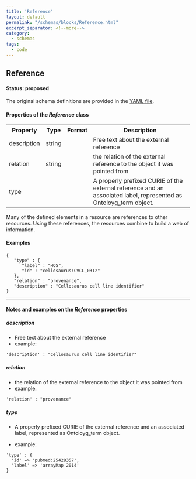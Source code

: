 ```yaml
---
title: 'Reference'
layout: default
permalink: "/schemas/blocks/Reference.html"
excerpt_separator: <!--more-->
category:
  - schemas
tags:
  - code
---
```

## Reference

#### Status: __proposed__


The original schema definitions are provided in the [YAML file](https://github.com/ga4gh-schemablocks/blocks/blob/master/src/yaml/reference.yaml).

<!--more-->

<h4>Properties of the <i>Reference</i> class</h4>

<table>
  <tr>
    <th>Property</th>
    <th>Type</th>
    <th>Format</th>
    <th>Description</th>
  </tr>
  <tr>
    <td>description</td>
    <td>string</td>
    <td></td>
    <td>Free text about the external reference</td>
  </tr>
  <tr>
    <td>relation</td>
    <td>string</td>
    <td></td>
    <td>the relation of the external reference to the object it was pointed from</td>
  </tr>
  <tr>
    <td>type</td>
    <td></td>
    <td></td>
    <td>A properly prefixed CURIE of the external reference and an associated label,
represented as Ontoloyg_term object.
</td>
  </tr>

</table>Many of the defined elements in a resource are references to other resources.
Using these references, the resources combine to build a web of information.



#### Examples

```
{
   "type" : {
      "label" : "HOS",
      "id" : "cellosaurus:CVCL_0312"
   },
   "relation" : "provenance",
   "description" : "Cellosaurus cell line identifier"
}
```
--------------------------------------------------------------------------------

<h4>Notes and examples on the <i>Reference</i> properties</h4>

##### description

* Free text about the external reference
* example:

```
'description' : "Cellosaurus cell line identifier"
```

##### relation

* the relation of the external reference to the object it was pointed from
* example:

```
'relation' : "provenance"
```

##### type

* A properly prefixed CURIE of the external reference and an associated label,
represented as Ontoloyg_term object.

* example:

```
'type' : {
  'id' => 'pubmed:25428357',
  'label' => 'arrayMap 2014'
}
```

